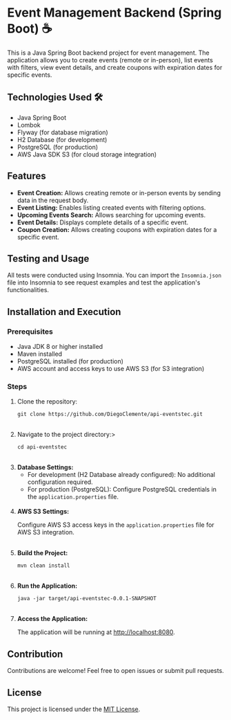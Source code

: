 <body>
  <h1>Event Management Backend (Spring Boot) ☕</h1>

  <p>This is a Java Spring Boot backend project for event management. The application allows you to create events (remote or in-person), list events with filters, view event details, and create coupons with expiration dates for specific events.</p>

<h2>Technologies Used 🛠️</h2>
  <ul>
    <li>Java Spring Boot</li>
    <li>Lombok</li>
    <li>Flyway (for database migration)</li>
    <li>H2 Database (for development)</li>
    <li>PostgreSQL (for production)</li>
    <li>AWS Java SDK S3 (for cloud storage integration)</li>
  </ul>

<h2>Features</h2>
  <ul>
    <li><strong>Event Creation:</strong> Allows creating remote or in-person events by sending data in the request body.</li>
    <li><strong>Event Listing:</strong> Enables listing created events with filtering options.</li>
    <li><strong>Upcoming Events Search:</strong> Allows searching for upcoming events.</li>
    <li><strong>Event Details:</strong> Displays complete details of a specific event.</li>
    <li><strong>Coupon Creation:</strong> Allows creating coupons with expiration dates for a specific event.</li>
  </ul>

<h2>Testing and Usage</h2>
  <p>All tests were conducted using Insomnia. You can import the <code>Insomnia.json</code> file into Insomnia to see request examples and test the application's functionalities.</p>

<h2>Installation and Execution</h2>

<h3>Prerequisites</h3>
  <ul>
    <li>Java JDK 8 or higher installed</li>
    <li>Maven installed</li>
    <li>PostgreSQL installed (for production)</li>
    <li>AWS account and access keys to use AWS S3 (for S3 integration)</li>
  </ul>

<h3>Steps</h3>

  <ol>
      <li>Clone the repository:</li>
      <pre><code>git clone https://github.com/DiegoClemente/api-eventstec.git</code></pre>
      </br>
      <li>Navigate to the project directory:></li>
      <pre><code>cd api-eventstec</code></pre>
      </br>
      <li><strong>Database Settings:</strong>
        <ul>
          <li>For development (H2 Database already configured): No additional configuration required.</li>
          <li>For production (PostgreSQL): Configure PostgreSQL credentials in the <code>application.properties</code> file.</li>
        </ul>
      </li>
      </br>
      <li><strong>AWS S3 Settings:</strong></li>
      <p>Configure AWS S3 access keys in the <code>application.properties</code> file for AWS S3 integration.</p>
      </br>
      <li><strong>Build the Project:</strong></li>
      <pre><code>mvn clean install</code></pre>
      </br>
      <li><strong>Run the Application:</strong></li>
      <pre><code>java -jar target/api-eventstec-0.0.1-SNAPSHOT</code></pre>
      </br>
      <li><strong>Access the Application:</strong></li>
      <p>The application will be running at <a href="http://localhost:8080" target="_blank">http://localhost:8080</a>.</p>
  </ol>

<h2>Contribution</h2>
  <p>Contributions are welcome! Feel free to open issues or submit pull requests.</p>

<h2>License</h2>
  <p>This project is licensed under the <a href="https://opensource.org/licenses/MIT" target="_blank">MIT License</a>.</p>
</body>
